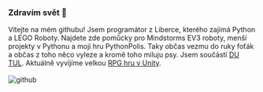 ### Zdravím svět 👋
Vítejte na mém githubu!
Jsem programátor z Liberce, kterého zajímá Python a LEGO Roboty. Najdete zde pomůcky pro Mindstorms EV3 roboty, menší projekty v Pythonu a moji hru PythonPolis. Taky občas vezmu do ruky foťák a občas z toho něco vyleze a kromě toho miluju psy. Jsem součástí [ DU TUL](https://detskauniverzita.tul.cz/). Aktuálně vyvíjíme velkou [RPG hru v Unity](https://github.com/krylj/UNITY-MMORPG). 
<br>
<br>
![github](https://github.com/LostJoZi/LostJoZi/assets/107387653/309668b7-5959-47a5-83a0-5b2c21853ea5)

